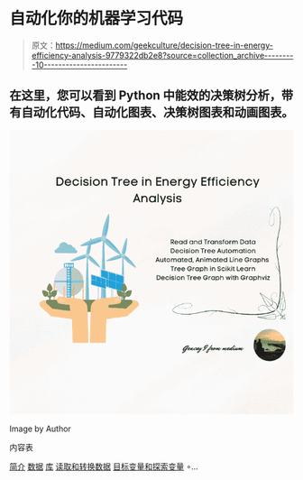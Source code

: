 # 自动化你的机器学习代码

> 原文：<https://medium.com/geekculture/decision-tree-in-energy-efficiency-analysis-9779322db2e8?source=collection_archive---------10----------------------->

## 在这里，您可以看到 Python 中能效的决策树分析，带有自动化代码、自动化图表、决策树图表和动画图表。

![](img/c95bcf7272a2caa2ece21e173ad6ca36.png)

Image by Author

内容表

[简介](#433d)
[数据](#b7e4)
[库](#5823)
[读取和转换数据](#0bfb)
[目标变量和探索变量](#af86)
∘…